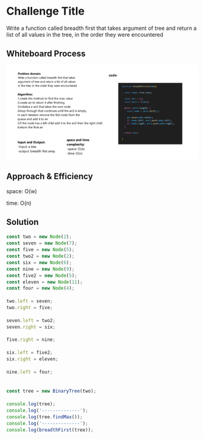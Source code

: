 # Challenge Title
Write a function called breadth first that takes argument of tree and return a list of all values in the tree, in the order they were encountered

## Whiteboard Process

![Breadth First](./images/breadthfirst.png)

## Approach & Efficiency

space: O(w)

time: O(n)


## Solution
```js
const two = new Node(2);
const seven = new Node(7);
const five = new Node(5);
const two2 = new Node(2);
const six = new Node(6);
const nine = new Node(9);
const five2 = new Node(5);
const eleven = new Node(11);
const four = new Node(4);

two.left = seven;
two.right = five;

seven.left = two2;
seven.right = six;

five.right = nine;

six.left = five2;
six.right = eleven;

nine.left = four;


const tree = new BinaryTree(two);

console.log(tree);
console.log('--------------');
console.log(tree.findMax());
console.log('--------------');
console.log(breadthFirst(tree));

```
